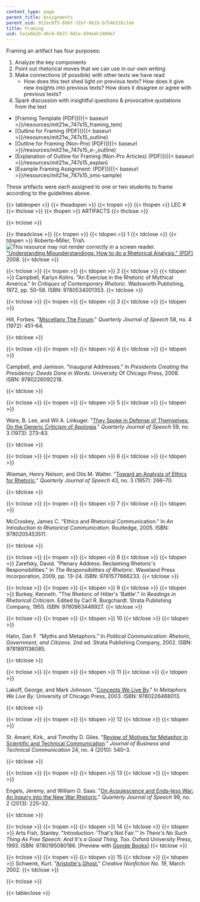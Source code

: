 ```yaml
---
content_type: page
parent_title: Assignments
parent_uid: 912ec8f5-8dbf-31bf-6b1b-b754b51bc1de
title: Framing
uid: 5a1e6b2b-d6c6-6637-8d1e-694edc1809e7
---
```


Framing an artifact has four purposes:

1.  Analyze the key components
2.  Point out rhetorical moves that we can use in our own writing
3.  Make connections (if possible) with other texts we have read
    *   How does this text shed light on previous texts? How does it give new insights into previous texts? How does it disagree or agree with previous texts?
4.  Spark discussion with insightful questions & provocative quotations from the text

*   [Framing Template (PDF)]({{< baseurl >}}/resources/mit21w_747s15_framing_tem)
*   [Outline for Framing (PDF)]({{< baseurl >}}/resources/mit21w_747s15_outline)
*   [Outline for Framing (Non-Pro) (PDF)]({{< baseurl >}}/resources/mit21w_747s15_e-_outline)
*   [Explanation of Outline for Framing (Non-Pro Articles) (PDF)]({{< baseurl >}}/resources/mit21w_747s15_explan)
*   [Example Framing Assignment: (PDF)]({{< baseurl >}}/resources/mit21w_747s15_sms-sample)

These artifacts were each assigned to one or two students to frame according to the guidelines above.

{{< tableopen >}}
{{< theadopen >}}
{{< tropen >}}
{{< thopen >}}
LEC #
{{< thclose >}}
{{< thopen >}}
ARTIFACTS
{{< thclose >}}

{{< trclose >}}

{{< theadclose >}}
{{< tropen >}}
{{< tdopen >}}
1
{{< tdclose >}}
{{< tdopen >}}
Roberts–Miller, Trish. ![This resource may not render correctly in a screen reader.](/images/inacessible.gif)["Understanding Misunderstandings: How to do a Rhetorical Analysis." (PDF)](http://www.drw.utexas.edu/roberts-miller/sites/www.drw.utexas.edu.roberts-miller/files/understanding.pdf) 2008.
{{< tdclose >}}

{{< trclose >}}
{{< tropen >}}
{{< tdopen >}}
2
{{< tdclose >}}
{{< tdopen >}}
Campbell, Karlyn Kohrs. "An Exercise in the Rhetoric of Mythical America." In _Critiques of Contemporary Rhetoric_. Wadsworth Publishing, 1972, pp. 50–58. ISBN: 9780534001353.
{{< tdclose >}}

{{< trclose >}}
{{< tropen >}}
{{< tdopen >}}
3
{{< tdclose >}}
{{< tdopen >}}


Hill, Forbes. "[Miscellany The Forum](http://dx.doi.org/10.1080/00335637209383143)." _Quarterly Journal of Speech_ 58, no. 4 (1972): 451–64.


{{< tdclose >}}

{{< trclose >}}
{{< tropen >}}
{{< tdopen >}}
4
{{< tdclose >}}
{{< tdopen >}}


Campbell, and Jamison. "Inaugural Addresses." In _Presidents Creating the Presidency: Deeds Done in Words_. University Of Chicago Press, 2008. ISBN: 9780226092218.


{{< tdclose >}}

{{< trclose >}}
{{< tropen >}}
{{< tdopen >}}
5
{{< tdclose >}}
{{< tdopen >}}


Ware, B. Lee, and Wil A. Linkugel. "[They Spoke in Defense of Themselves: On the Generic Criticism of Apologia](http://dx.doi.org/10.1080/00335637309383176)." _Quarterly Journal of Speech_ 59, no. 3 (1973): 273–83.


{{< tdclose >}}

{{< trclose >}}
{{< tropen >}}
{{< tdopen >}}
6
{{< tdclose >}}
{{< tdopen >}}


Wieman, Henry Nelson, and Otis M. Walter. "[Toward an Analysis of Ethics for Rhetoric](http://dx.doi.org/10.1080/00335635709382245)." _Quarterly Journal of Speech_ 43, no. 3 (1957): 266–70.


{{< tdclose >}}

{{< trclose >}}
{{< tropen >}}
{{< tdopen >}}
7
{{< tdclose >}}
{{< tdopen >}}


McCroskey, James C. "Ethics and Rhetorical Communication." In _An Introduction to Rhetorical Communication_. Routledge, 2005. ISBN: 9780205453511.


{{< tdclose >}}

{{< trclose >}}
{{< tropen >}}
{{< tdopen >}}
8
{{< tdclose >}}
{{< tdopen >}}
Zarefsky, David. "Plenary Address: Reclaiming Rhetoric's Responsibilities." In _The Responsibilities of Rhetoric_. Waveland Press Incorporation, 2009, pp. 13–24. ISBN: 9781577666233.
{{< tdclose >}}

{{< trclose >}}
{{< tropen >}}
{{< tdopen >}}
9
{{< tdclose >}}
{{< tdopen >}}
Burkey, Kenneth. "The Rhetoric of Hitler's 'Battle'." In _Readings in Rhetorical Criticism_. Edited by Carl R. Burgchardt. Strata Publishing Company, 1955. ISBN: 9780963448927.
{{< tdclose >}}

{{< trclose >}}
{{< tropen >}}
{{< tdopen >}}
10
{{< tdclose >}}
{{< tdopen >}}


Hahn, Dan F. "Myths and Metaphors." In _Political Communication: Rhetoric, Government, and Citizens_. 2nd ed. Strata Publishing Company, 2002. ISBN: 9781891136085.


{{< tdclose >}}

{{< trclose >}}
{{< tropen >}}
{{< tdopen >}}
11
{{< tdclose >}}
{{< tdopen >}}


Lakoff, George, and Mark Johnson. "[Concepts We Live By](http://theliterarylink.com/metaphors.html)." In _Metaphors We Live By_. University of Chicago Press, 2003. ISBN: 9780226468013.


{{< tdclose >}}

{{< trclose >}}
{{< tropen >}}
{{< tdopen >}}
12
{{< tdclose >}}
{{< tdopen >}}


St. Amant, Kirk., and Timothy D. Giles. "[Review of Motives for Metaphor in Scientific and Technical Communication](http://dx.doi.org/10.1177/1050651910371304)." _Journal of Business and Technical Communication_ 24, no. 4 (2010): 540–3.


{{< tdclose >}}

{{< trclose >}}
{{< tropen >}}
{{< tdopen >}}
13
{{< tdclose >}}
{{< tdopen >}}


Engels, Jeremy, and William O. Saas. "[On Acquiescence and Ends–less War: An Inquiry into the New War Rhetoric](http://dx.doi.org/10.1080/00335630.2013.775705)." _Quarterly Journal of Speech_ 99, no. 2 (2013): 225–32.


{{< tdclose >}}

{{< trclose >}}
{{< tropen >}}
{{< tdopen >}}
14
{{< tdclose >}}
{{< tdopen >}}
Arts Fish, Stanley. "Introduction: 'That's Not Fair.'" In _There's No Such Thing As Free Speech: And It's a Good Thing, Too_. Oxford University Press, 1993. ISBN: 9780195080186. \[Preview with [Google Books](http://books.google.com/books?id=GtdrpVZpTfUC&pg=PA3#v=onepage)\]
{{< tdclose >}}

{{< trclose >}}
{{< tropen >}}
{{< tdopen >}}
15
{{< tdclose >}}
{{< tdopen >}}
Schwenk, Kurt. "[Aristotle's Ghost](https://www.creativenonfiction.org/issue/19)," _Creative Nonfiction No. 19_, March 2002.
{{< tdclose >}}

{{< trclose >}}

{{< tableclose >}}
